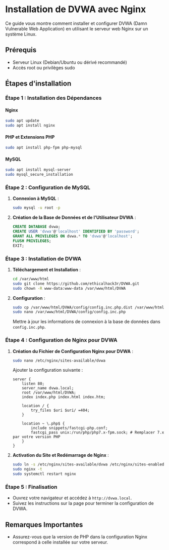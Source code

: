 # Installation de DVWA avec Nginx

Ce guide vous montre comment installer et configurer DVWA (Damn Vulnerable Web Application) en utilisant le serveur web Nginx sur un système Linux.

## Prérequis

- Serveur Linux (Debian/Ubuntu ou dérivé recommandé)
- Accès root ou privilèges sudo

## Étapes d'installation

### Étape 1 : Installation des Dépendances

#### Nginx

```bash
sudo apt update
sudo apt install nginx
```

#### PHP et Extensions PHP

```bash
sudo apt install php-fpm php-mysql
```

#### MySQL

```bash
sudo apt install mysql-server
sudo mysql_secure_installation
```

### Étape 2 : Configuration de MySQL

1. **Connexion à MySQL** :

    ```bash
    sudo mysql -u root -p
    ```

2. **Création de la Base de Données et de l'Utilisateur DVWA** :

    ```sql
    CREATE DATABASE dvwa;
    CREATE USER 'dvwa'@'localhost' IDENTIFIED BY 'password';
    GRANT ALL PRIVILEGES ON dvwa.* TO 'dvwa'@'localhost';
    FLUSH PRIVILEGES;
    EXIT;
    ```

### Étape 3 : Installation de DVWA

1. **Téléchargement et Installation** :

    ```bash
    cd /var/www/html
    sudo git clone https://github.com/ethicalhack3r/DVWA.git
    sudo chown -R www-data:www-data /var/www/html/DVWA
    ```

2. **Configuration** :

    ```bash
    sudo cp /var/www/html/DVWA/config/config.inc.php.dist /var/www/html/DVWA/config/config.inc.php
    sudo nano /var/www/html/DVWA/config/config.inc.php
    ```

    Mettre à jour les informations de connexion à la base de données dans `config.inc.php`.

### Étape 4 : Configuration de Nginx pour DVWA

1. **Création du Fichier de Configuration Nginx pour DVWA** :

    ```bash
    sudo nano /etc/nginx/sites-available/dvwa
    ```

    Ajouter la configuration suivante :

    ```nginx
    server {
        listen 80;
        server_name dvwa.local;
        root /var/www/html/DVWA;
        index index.php index.html index.htm;

        location / {
            try_files $uri $uri/ =404;
        }

        location ~ \.php$ {
            include snippets/fastcgi-php.conf;
            fastcgi_pass unix:/run/php/php7.x-fpm.sock; # Remplacer 7.x par votre version PHP
        }
    }
    ```

2. **Activation du Site et Redémarrage de Nginx** :

    ```bash
    sudo ln -s /etc/nginx/sites-available/dvwa /etc/nginx/sites-enabled/
    sudo nginx -t
    sudo systemctl restart nginx
    ```

### Étape 5 : Finalisation

- Ouvrez votre navigateur et accédez à `http://dvwa.local`.
- Suivez les instructions sur la page pour terminer la configuration de DVWA.

## Remarques Importantes

- Assurez-vous que la version de PHP dans la configuration Nginx correspond à celle installée sur votre serveur.

